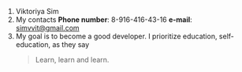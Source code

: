 1. Viktoriya Sim
1. My contacts
   **Phone number**: 8-916-416-43-16
   **e-mail**: simvvit@gmail.com
1. My goal is to become a good developer. I prioritize education, self-education, as they say
   > Learn, learn and learn.